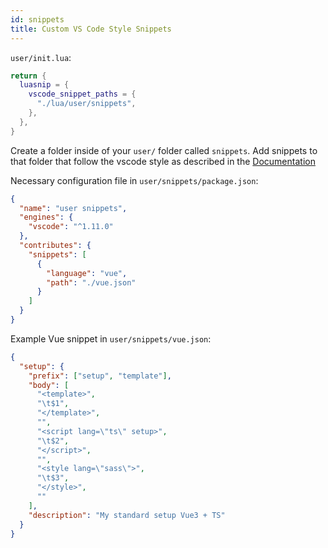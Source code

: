 ```yaml
---
id: snippets
title: Custom VS Code Style Snippets
---
```


`user/init.lua`:

```lua
return {
  luasnip = {
    vscode_snippet_paths = {
      "./lua/user/snippets",
    },
  },
}
```

Create a folder inside of your `user/` folder called `snippets`. Add snippets to that folder that follow the vscode style as described in the [Documentation](https://github.com/L3MON4D3/LuaSnip/blob/master/DOC.md#vscode-snippets-loader)

Necessary configuration file in `user/snippets/package.json`:

```json
{
  "name": "user snippets",
  "engines": {
    "vscode": "^1.11.0"
  },
  "contributes": {
    "snippets": [
      {
        "language": "vue",
        "path": "./vue.json"
      }
    ]
  }
}
```

Example Vue snippet in `user/snippets/vue.json`:

```json
{
  "setup": {
    "prefix": ["setup", "template"],
    "body": [
      "<template>",
      "\t$1",
      "</template>",
      "",
      "<script lang=\"ts\" setup>",
      "\t$2",
      "</script>",
      "",
      "<style lang=\"sass\">",
      "\t$3",
      "</style>",
      ""
    ],
    "description": "My standard setup Vue3 + TS"
  }
}
```
